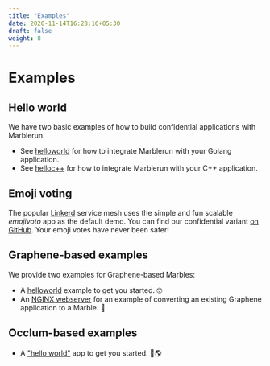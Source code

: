 ```yaml
---
title: "Examples"
date: 2020-11-14T16:28:16+05:30
draft: false
weight: 8
---
```


# Examples

## Hello world

We have two basic examples of how to build confidential applications with Marblerun.

* See [helloworld](https://github.com/edgelesssys/marblerun/blob/master/samples/helloworld) for how to integrate Marblerun with your Golang application.
* See [helloc++](https://github.com/edgelesssys/marblerun/blob/master/samples/helloc%2B%2B) for how to integrate Marblerun with your C++ application.

## Emoji voting

The popular [Linkerd](https://linkerd.io) service mesh uses the simple and fun scalable *emojivoto* app as the default demo. You can find our confidential variant [on GitHub](https://github.com/edgelesssys/emojivoto). Your emoji votes have never been safer!

## Graphene-based examples
We provide two examples for Graphene-based Marbles:
* A [helloworld](https://github.com/edgelesssys/marblerun/tree/master/samples/graphene-hello) example to get you started. :nerd_face:
* An [NGINX webserver](https://github.com/edgelesssys/marblerun/tree/master/samples/graphene-nginx) for an example of converting an existing Graphene application to a Marble. :rocket:

## Occlum-based examples

* A ["hello world"](https://github.com/edgelesssys/marblerun/tree/master/samples/occlum-hello) app to get you started. 👋🌎
